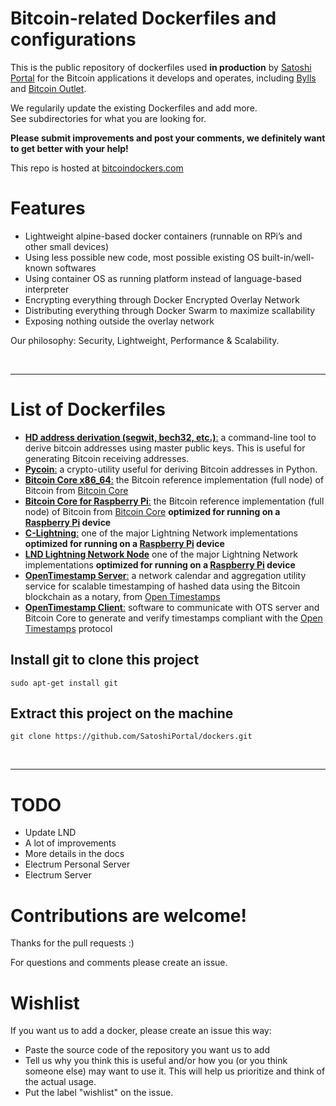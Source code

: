 # Bitcoin-related Dockerfiles and configurations

This is the public repository of dockerfiles used **in production** by [Satoshi Portal](https://www.satoshiportal.com/) for the Bitcoin applications it develops and operates, including [Bylls](https://www.bylls.com/) and [Bitcoin Outlet](https://www.bitcoinoutlet.com/).

We regularily update the existing Dockerfiles and add more. 
<br>See subdirectories for what you are looking for.

**Please submit improvements and post your comments, we definitely want to get better with your help!**

This repo is hosted at [bitcoindockers.com](http://www.bitcoindockers.com/)

# Features

- Lightweight alpine-based docker containers (runnable on RPi’s and other small devices)
- Using less possible new code, most possible existing OS built-in/well-known softwares
- Using container OS as running platform instead of language-based interpreter
- Encrypting everything through Docker Encrypted Overlay Network
- Distributing everything through Docker Swarm to maximize scallability
- Exposing nothing outside the overlay network

Our philosophy: Security, Lightweight, Performance & Scalability.

<br>
<hr>

# List of Dockerfiles

- [**HD address derivation (segwit, bech32, etc.)**:](https://github.com/SatoshiPortal/dockers/tree/master/bitcoin/hd-wallet-derive) a command-line tool to derive bitcoin addresses using master public keys. This is useful for generating Bitcoin receiving addresses.
- [**Pycoin**:](https://github.com/SatoshiPortal/dockers/tree/master/bitcoin/pycoin) a crypto-utility useful for deriving Bitcoin addresses in Python.
- [**Bitcoin Core x86_64**:](https://github.com/SatoshiPortal/dockers/tree/master/x86_64/bitcoin-core) the Bitcoin reference implementation (full node) of Bitcoin from [Bitcoin Core](https://bitcoincore.org/)
- [**Bitcoin Core for Raspberry Pi**:](https://github.com/SatoshiPortal/dockers/tree/master/rpi/bitcoin-core) the Bitcoin reference implementation (full node) of Bitcoin from [Bitcoin Core](https://bitcoincore.org/) **optimized for running on a [Raspberry Pi](https://www.raspberrypi.org/) device**
- [**C-Lightning**:](https://github.com/SatoshiPortal/dockers/tree/master/rpi/LN/c-lightning) one of the major Lightning Network implementations **optimized for running on a [Raspberry Pi](https://www.raspberrypi.org/) device**
- [**LND Lightning Network Node**](https://github.com/SatoshiPortal/dockers/tree/master/rpi/LN/lnd) one of the major Lightning Network implementations **optimized for running on a [Raspberry Pi](https://www.raspberrypi.org/) device**
- [**OpenTimestamp Server**:](https://github.com/SatoshiPortal/dockers/tree/master/x86_64/ots/otsserver) a network calendar and aggregation utility service for scalable timestamping of hashed data using the Bitcoin blockchain as a notary, from [Open Timestamps](https://www.opentimestamps.org/)
- [**OpenTimestamp Client**:](https://github.com/SatoshiPortal/dockers/tree/master/x86_64/ots/otsclient) software to communicate with OTS server and Bitcoin Core to generate and verify timestamps compliant with the [Open Timestamps](https://www.opentimestamps.org/) protocol

## Install git to clone this project

```shell
sudo apt-get install git
```

## Extract this project on the machine

```shell
git clone https://github.com/SatoshiPortal/dockers.git
```
<br>
<hr>

# TODO

- Update LND
- A lot of improvements
- More details in the docs
- Electrum Personal Server
- Electrum Server

# Contributions are welcome!

Thanks for the pull requests :)

For questions and comments please create an issue.

# Wishlist

If you want us to add a docker, please create an issue this way:

- Paste the source code of the repository you want us to add
- Tell us why you think this is useful and/or how you (or you think someone else) may want to use it. This will help us prioritize and think of the actual usage.
- Put the label "wishlist" on the issue.
